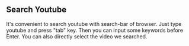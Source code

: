 ## Search Youtube

It's convenient to search youtube with search-bar of browser. Just type youtube and press "tab" key.
Then you can input some keywords before Enter. You can also directly select the video we searched.
